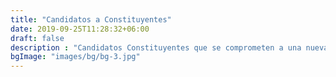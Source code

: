 ```yaml
---
title: "Candidatos a Constituyentes"
date: 2019-09-25T11:28:32+06:00
draft: false
description : "Candidatos Constituyentes que se comprometen a una nueva constitución verde"
bgImage: "images/bg/bg-3.jpg"
---
```


